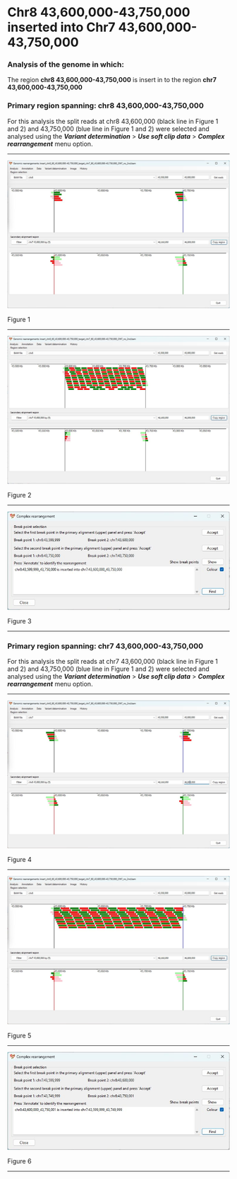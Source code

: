 # Chr8 43,600,000-43,750,000  inserted into Chr7 43,600,000-43,750,000

### Analysis of the genome in which: 

The region **chr8 43,600,000-43,750,000** is insert in to the region **chr7 43,600,000-43,750,000**

### Primary region spanning: chr8 43,600,000-43,750,000 

For this analysis the split reads at chr8 43,600,000 (black line in Figure 1 and 2) and 43,750,000 (blue line in Figure 1 and 2) were selected and analysed using the ___Variant determination___ > ___Use soft clip data___ > ___Complex rearrangement___ menu option.
<hr />

![image](images/insert_chr8_60_43,600,000-43,750,000_target_chr7_60_43,600,000-43,750,000_ONT_no_2nd_2.jpg)

Figure 1

<hr />

![image](images/insert_chr8_60_43,600,000-43,750,000_target_chr7_60_43,600,000-43,750,000_ONT_no_2nd_2_all.jpg)

Figure 2

<hr />

![image](images/insert_chr8_60_43,600,000-43,750,000_target_chr7_60_43,600,000-43,750,000_ONT_no_2nd_2_results.jpg)

Figure 3

<hr />

### Primary region spanning: chr7 43,600,000-43,750,000 

For this analysis the split reads at chr7 43,600,000 (black line in Figure 1 and 2) and 43,750,000 (blue line in Figure 1 and 2) were selected and analysed using the ___Variant determination___ > ___Use soft clip data___ > ___Complex rearrangement___ menu option.<hr />

![image](images/insert_chr8_60_43,600,000-43,750,000_target_chr7_60_43,600,000-43,750,000_ONT_no_2nd_1.jpg)

Figure 4

<hr />

![image](images/insert_chr8_60_43,600,000-43,750,000_target_chr7_60_43,600,000-43,750,000_ONT_no_2nd_1_all.jpg)

Figure 5

<hr />

![image](images/insert_chr8_60_43,600,000-43,750,000_target_chr7_60_43,600,000-43,750,000_ONT_no_2nd_1_results.jpg)

Figure 6

<hr />

